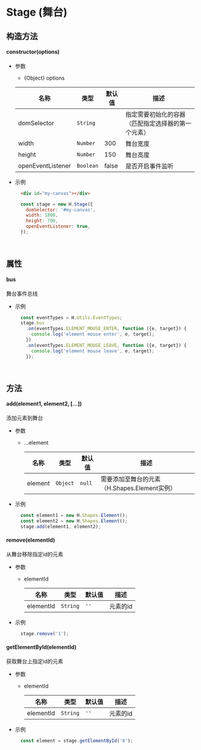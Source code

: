 # Stage (舞台)

## 构造方法

#### **constructor(options)**

- 参数
    - {Object} options
    
    | 名称         | 类型         | 默认值       | 描述        |
    |-------------|-------------|-------------|-------------|
    | domSelector | `String` |     | 指定需要初始化的容器（匹配指定选择器的第一个元素） |
    | width | `Number` | 300 | 舞台宽度 |
    | height | `Number` | 150 | 舞台高度 |
    | openEventListener | `Boolean` | false | 是否开启事件监听 |

- 示例
    ```html
      <div id="my-canvas"></div>
    ```
    ```js
      const stage = new H.Stage({
        domSelector: '#my-canvas',
        width: 1800,
        height: 700,
        openEventListener: true,
      });
    ```

<br/>

## 属性

#### **bus** 
舞台事件总线

- 示例
    ```js
      const eventTypes = H.Utils.EventTypes;
      stage.bus
        .on(eventTypes.ELEMENT_MOUSE_ENTER, function ({e, target}) {
          console.log('element mouse enter', e, target);
        })
        .on(eventTypes.ELEMENT_MOUSE_LEAVE, function ({e, target}) {
          console.log('element mouse leave', e, target);
        });
    ```

<br/>

## 方法

#### **add(element1, element2, [...])**
添加元素到舞台

- 参数
  - ...element

    | 名称         | 类型         | 默认值       | 描述        |
    |-------------|-------------|-------------|-------------|
    | element | `Object` | `null`    | 需要添加至舞台的元素（H.Shapes.Element实例） |
    
- 示例
    ```js
      const element1 = new H.Shapes.Element();
      const element2 = new H.Shapes.Element();
      stage.add(element1, element2);
    ```    

#### **remove(elementId)**
从舞台移除指定id的元素

- 参数
  - elementId

    | 名称         | 类型         | 默认值       | 描述        |
    |-------------|-------------|-------------|-------------|
    | elementId | `String` | `''`    | 元素的id |
    
- 示例
    ```js
      stage.remove('1');
    ```

#### **getElementById(elementId)**
获取舞台上指定id的元素

- 参数
  - elementId

    | 名称         | 类型         | 默认值       | 描述        |
    |-------------|-------------|-------------|-------------|
    | elementId | `String` | `''`    | 元素的id |

- 示例
    ```js
      const element = stage.getElementById('8');
    ```
